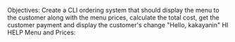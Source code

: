 Objectives:
    Create a CLI ordering system that should display the menu to the customer along with the menu prices, calculate the total cost, get the customer payment and display the customer's change
"Hello, kakayanin"
HI HELP
Menu and Prices:

